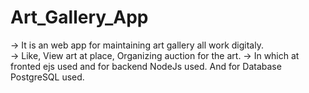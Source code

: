 # Art_Gallery_App
-> It is an web app for maintaining art gallery all work digitaly.  
-> Like, View art at place, Organizing auction for the art.
-> In which at fronted ejs used and for backend NodeJs used. And for Database PostgreSQL used.  

